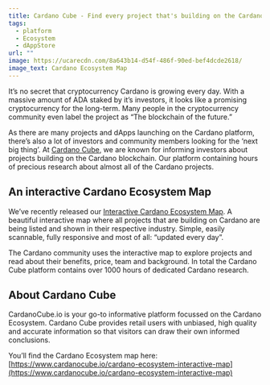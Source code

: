 ```yaml
---
title: Cardano Cube - Find every project that's building on the Cardano Blockchain
tags:
  - platform
  - Ecosystem
  - dAppStore
url: ""
image: https://ucarecdn.com/8a643b14-d54f-486f-90ed-bef4dcde2618/
image_text: Cardano Ecosystem Map
---
```


It’s no secret that cryptocurrency Cardano is growing every day. With a massive amount of ADA staked by it’s investors, it looks like a promising cryptocurrency for the long-term. Many people in the cryptocurrency community even label the project as “The blockchain of the future.”

As there are many projects and dApps launching on the Cardano platform, there’s also a lot of investors and community members looking for the ‘next big thing’. At [Cardano Cube](https://www.cardanocube.io/), we are known for informing investors about projects building on the Cardano blockchain. Our platform containing hours of precious research about almost all of the Cardano projects.

## **An interactive Cardano Ecosystem Map**

We’ve recently released our [Interactive Cardano Ecosystem Map](https://www.cardanocube.io/cardano-ecosystem-interactive-map). A beautiful interactive map where all projects that are building on Cardano are being listed and shown in their respective industry. Simple, easily scannable, fully responsive and most of all: “updated every day”.

The Cardano community uses the interactive map to explore projects and read about their benefits, price, team and background. In total the Cardano Cube platform contains over 1000 hours of dedicated Cardano research.

## **About Cardano Cube**

CardanoCube.io is your go-to informative platform focussed on the Cardano Ecosystem. Cardano Cube provides retail users with unbiased, high quality and accurate information so that visitors can draw their own informed conclusions.

You’ll find the Cardano Ecosystem map here: [](https://www.cardanocube.io/cardano-ecosystem-interactive-map)[https://www.cardanocube.io/cardano-ecosystem-interactive-map](https://www.cardanocube.io/cardano-ecosystem-interactive-map)
